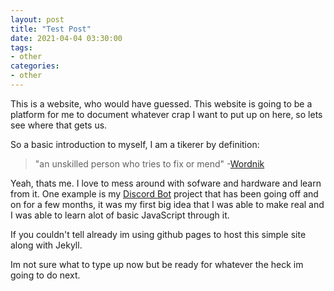 ```yaml
---
layout: post
title: "Test Post"
date: 2021-04-04 03:30:00
tags:
- other
categories:
- other
---
```


This is a website, who would have guessed. This website is going to be a platform for me to document whatever crap I want to put up on here, so lets see where that gets us. 

So a basic introduction to myself, I am a tikerer by definition:

> "an unskilled person who tries to fix or mend" -[Wordnik](https://www.wordnik.com/words/tinkerer)

 Yeah, thats me. I love to mess around with sofware and hardware and learn from it. One example is my [Discord Bot](https://github.com/BorealBlizzard/FinleyBot) project that has been going off and on for a few months, it was my first big idea that I was able to make real and I was able to learn alot of basic JavaScript through it.

If you couldn't tell already im using github pages to host this simple site along with Jekyll.

Im not sure what to type up now but be ready for whatever the heck im going to do next. 